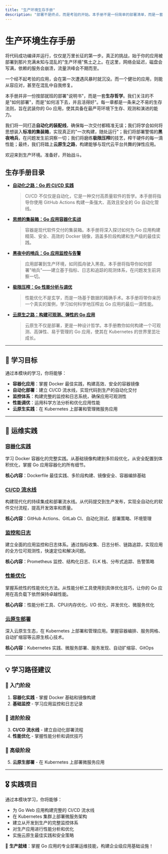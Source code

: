 ```yaml
---
title: "生产环境生存手册"
description: "部署不是终点，而是考验的开始。本手册不是一份简单的部署清单，而是一套经过实战检验的生存法则，旨在帮助你的 Go 应用在复杂多变的生产环境中稳如磐石、游刃有余。"
---
```


# 生产环境生存手册

将代码成功编译并运行，仅仅是万里长征的第一步。真正的挑战，始于你的应用被部署到那片充满未知与混乱的"生产环境"焦土之上。在这里，网络会延迟，磁盘会写满，依赖的服务会崩溃，流量洪峰会不期而至。

一个经不起考验的应用，会在第一次遭遇风暴时就沉没。而一个健壮的应用，则能从容应对，甚至在混乱中自我修复。

本手册并非一份按部就班的部署"说明书"，而是一套**生存哲学**。我们关注的不是"如何部署"，而是"如何活下去，并且活得好"。每一章都是一条来之不易的生存法则，旨在武装你的 Go 应用，使其具备在最严苛环境下生存、观测和演进的能力。

我们将一同打造**自动化的装配线**，确保每一次交付都精准无误；我们将学会如何将思想装入**标准的集装箱**，实现真正的"一次构建，随处运行"；我们将部署警惕的**黑夜哨兵**，在问题发生前洞察一切；我们将磨练**极限压榨**的技艺，榨干硬件的每一滴性能；最终，我们将踏上**云原生之路**，构建能够与现代云平台共舞的弹性应用。

欢迎来到生产环境。准备好，开始战斗。

## 生存手册目录

- **[自动化之路：Go 的 CI/CD 实践](./cicd.md)**
  > CI/CD 不仅仅是自动化，它是一种交付高质量软件的哲学。本手册将指导你使用 GitHub Actions 构建一条强大、高效且安全的 Go 自动化管线。

- **[思想的集装箱：Go 应用容器化实战](./containerization.md)**
  > 容器是现代软件交付的集装箱。本手册将深入探讨如何为 Go 应用构建精简、安全、高效的 Docker 镜像，涵盖多阶段构建和生产级的最佳实践。

- **[黑夜中的哨兵：Go 应用监控与告警](./monitoring.md)**
  > 应用部署到生产环境，如同孤舟驶入黑夜。本手册将指导你如何部署"哨兵"——建立基于指标、日志和追踪的观测体系，在问题发生前洞察一切。

- **[极限压榨：Go 性能分析与调优](./performance.md)**
  > 性能优化不是玄学，而是一场基于数据的精确手术。本手册将带你亲历一个真实的案例，学习如何科学地压榨出 Go 应用的最后一滴性能。

- **[云原生之路：构建可观测、弹性的 Go 应用](./cloud-native.md)**
  > 云原生不仅是部署，更是一种设计哲学。本手册教你如何构建一个可观测、高弹性、易于管理的 Go 应用，使其在 Kubernetes 的世界里茁壮成长。

---

## 🎯 学习目标

通过本模块的学习，你将能够：

- **容器化应用**：掌握 Docker 最佳实践，构建高效、安全的容器镜像
- **自动化部署**：建立 CI/CD 流水线，实现代码到生产的自动化交付
- **监控体系**：构建完整的监控和日志系统，确保应用可观测性
- **性能调优**：运用科学方法分析和优化应用性能
- **云原生实践**：在 Kubernetes 上部署和管理微服务应用

---

## 🚀 运维实践

### [容器化实践](/practice/deployment/containerization)
学习 Docker 容器化的完整实践。从基础镜像构建到多阶段优化，从安全配置到体积优化，掌握 Go 应用容器化的所有细节。

**核心内容**：Dockerfile 最佳实践、多阶段构建、镜像安全、容器编排基础

### [CI/CD 流水线](/practice/deployment/cicd)
构建现代化的持续集成和部署流水线。从代码提交到生产发布，实现全自动化的软件交付流程，提高开发效率和质量。

**核心内容**：GitHub Actions、GitLab CI、自动化测试、部署策略、环境管理

### [监控和日志](/practice/deployment/monitoring)
建立全面的应用监控和日志体系。通过指标收集、日志分析、链路追踪，实现应用的全方位可观测性，快速定位和解决问题。

**核心内容**：Prometheus 监控、结构化日志、ELK 栈、分布式追踪、告警策略

### [性能优化](/practice/deployment/performance)
掌握系统性的性能优化方法。从性能分析工具使用到具体优化技巧，让你的 Go 应用在高负载下依然保持卓越性能。

**核心内容**：性能分析工具、CPU/内存优化、I/O 优化、并发优化、微服务优化

### [云原生部署](/practice/deployment/cloud-native)
深入云原生生态，在 Kubernetes 上部署和管理应用。掌握容器编排、服务网格、自动扩缩容等云原生核心技术。

**核心内容**：Kubernetes 实践、微服务部署、服务发现、自动扩缩容、GitOps

---

## 💡 学习路径建议

### 🥉 入门阶段
1. **容器化实践** - 掌握 Docker 基础和镜像构建
2. **基础监控** - 学习应用监控和日志记录

### 🥈 进阶阶段  
3. **CI/CD 流水线** - 建立自动化部署流程
4. **性能优化** - 掌握性能分析和调优技巧

### 🥇 高级阶段
5. **云原生部署** - 在 Kubernetes 上部署微服务应用

---

## 🎖️ 实践项目

通过本模块学习，你将能够：

- 为 Go Web 应用构建完整的 CI/CD 流水线
- 在 Kubernetes 集群上部署微服务架构
- 建立从开发到生产的完整监控体系
- 对生产应用进行性能分析和优化
- 实施云原生最佳实践和安全策略

🚀 **生产就绪**：掌握 Go 应用的专业部署运维技能，构建企业级应用基础设施！ 